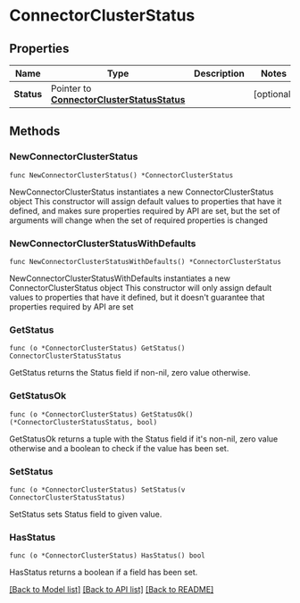 # ConnectorClusterStatus

## Properties

Name | Type | Description | Notes
------------ | ------------- | ------------- | -------------
**Status** | Pointer to [**ConnectorClusterStatusStatus**](ConnectorClusterStatusStatus.md) |  | [optional] 


## Methods

### NewConnectorClusterStatus

`func NewConnectorClusterStatus() *ConnectorClusterStatus`

NewConnectorClusterStatus instantiates a new ConnectorClusterStatus object
This constructor will assign default values to properties that have it defined,
and makes sure properties required by API are set, but the set of arguments
will change when the set of required properties is changed

### NewConnectorClusterStatusWithDefaults

`func NewConnectorClusterStatusWithDefaults() *ConnectorClusterStatus`

NewConnectorClusterStatusWithDefaults instantiates a new ConnectorClusterStatus object
This constructor will only assign default values to properties that have it defined,
but it doesn't guarantee that properties required by API are set


### GetStatus

`func (o *ConnectorClusterStatus) GetStatus() ConnectorClusterStatusStatus`

GetStatus returns the Status field if non-nil, zero value otherwise.

### GetStatusOk

`func (o *ConnectorClusterStatus) GetStatusOk() (*ConnectorClusterStatusStatus, bool)`

GetStatusOk returns a tuple with the Status field if it's non-nil, zero value otherwise
and a boolean to check if the value has been set.

### SetStatus

`func (o *ConnectorClusterStatus) SetStatus(v ConnectorClusterStatusStatus)`

SetStatus sets Status field to given value.

### HasStatus

`func (o *ConnectorClusterStatus) HasStatus() bool`

HasStatus returns a boolean if a field has been set.



[[Back to Model list]](../README.md#documentation-for-models) [[Back to API list]](../README.md#documentation-for-api-endpoints) [[Back to README]](../README.md)

